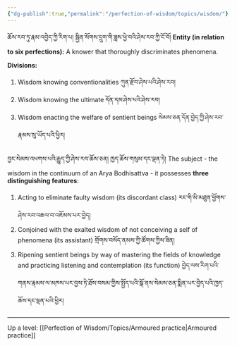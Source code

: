 ```yaml
---
{"dg-publish":true,"permalink":"/perfection-of-wisdom/topics/wisdom/"}
---
```


ཆོས་རབ་ཏུ་རྣམ་འབྱེད་ཀྱི་རིག་པ། སྦྱིན་སོགས་དྲུག་གི་ཟླས་ཕྱེ་བའི་ཤེས་རབ་ཀྱི་ངོ་བོ། 
**Entity (in relation to six perfections):** A knower that thoroughly discriminates phenomena.

**Divisions:**
1. Wisdom knowing conventionalities ཀུན་རྫོབ་ཤེས་པའི་ཤེས་རབ།
2. Wisdom knowing the ultimate དོན་དམ་ཤེས་པའི་ཤེས་རབ།
3. Wisdom enacting the welfare of sentient beings སེམས་ཅན་དོན་བྱེད་ཀྱི་ཤེས་རབ་རྣམས་སུ་ཡོད་པའི་ཕྱིར། 

བྱང་སེམས་འཕགས་པའི་རྒྱུད་ཀྱི་ཤེས་རབ་ཆོས་ཅན། ཁྱད་ཆོས་གསུམ་དང་ལྡན་ཏེ།
The subject - the wisdom in the continuum of an Arya Bodhisattva - it possesses **three distinguishing features**:
1. Acting to eliminate faulty wisdom (its discordant class)  རང་གི་མི་མཐུན་ཕྱོགས་ཤེས་རབ་འཆལ་བ་འཇོམས་པར་བྱེད།
2. Conjoined with the exalted wisdom of not conceiving a self of phenomena (its assistant)
   གྲོགས་བསོད་ནམས་ཀྱི་ཚོགས་ཀྱིས་ཟིན།
3. Ripening sentient beings by way of mastering the fields of knowledge and practicing listening and contemplation (its function)
   བྱེད་ལས་རིག་པའི་གནས་རྣམས་ལ་མཁས་པར་བྱས་ཏེ་ཐོས་བསམ་གྱིས་སྤྱོད་པའི་སྒོ་ནས་སེམས་ཅན་སྨིན་པར་བྱེད་པའི་ཁྱད་ཆོས་དང་ལྡན་པའི་ཕྱིར།


---
Up a level: [[Perfection of Wisdom/Topics/Armoured practice\|Armoured practice]]